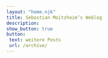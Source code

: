 ```yaml
---
layout: "home.njk"
title: Sebastian Moitzheim’s Weblog
description:
show_button: true
button: 
 text: weitere Posts
 url: /archive/
---
```


